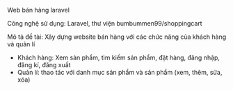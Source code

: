 Web bán hàng laravel

Công nghệ sử dụng: Laravel, thư viện bumbummen99/shoppingcart

Mô tả đề tài: Xây dựng website bán hàng với các chức năng của khách hàng và quản lí

- Khách hàng: Xem sản phẩm, tìm kiếm sản phẩm, đặt hàng, đăng nhập, đăng kí, đăng xuất
- Quản lí: thao tác với danh mục sản phẩm và sản phẩm (xem, thêm, sửa, xóa)
